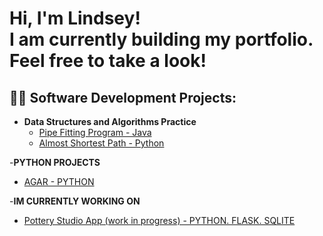 <h1>Hi, I'm Lindsey! <br/>
  I am currently building my portfolio. Feel free to take a look!
  

<h2>👨‍💻 Software Development Projects:</h2>

- <b>Data Structures and Algorithms Practice</b>
  - [Pipe Fitting Program - Java](https://github.com/cajunbloom/dynamicprogramming)
  - [Almost Shortest Path - Python](https://github.com/cajunbloom/ALMOSTSHORTESTPATH)
 
-<b>PYTHON PROJECTS</b>
  - [AGAR - PYTHON](https://github.com/cajunbloom/AGAR1)

  -<b>IM CURRENTLY WORKING ON</b>
  -  [Pottery Studio App (work in progress) - PYTHON. FLASK. SQLITE](https://github.com/cajunbloom/pottery)
    
  

